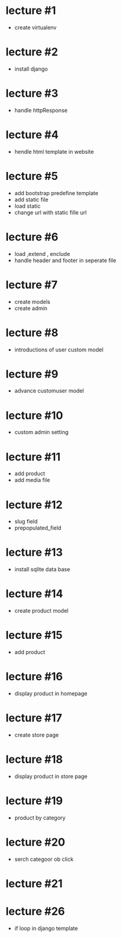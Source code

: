 # lecture #1
* create virtualenv
# lecture #2
* install django 
# lecture #3
* handle httpResponse
# lecture #4
* hendle html template in website
# lecture #5
* add bootstrap predefine template 
* add static file 
* load static
* change url with static fille url
# lecture #6 
* load ,extend , enclude 
* handle header and footer in seperate file 
# lecture #7
* create models 
* create admin 
# lecture #8 
* introductions of user custom model
# lecture #9
* advance customuser model
# lecture #10
* custom admin setting
# lecture #11
* add product
* add media file
# lecture #12
* slug field 
* prepopulated_field 
# lecture #13
* install sqlite data base 
# lecture #14
* create product model
# lecture #15
* add product
# lecture #16
* display product in homepage
# lecture #17
* create store page
# lecture #18
* display product in store page
# lecture #19
* product by category 
# lecture #20 
* serch categoor ob click
# lecture #21


# lecture #26
* if loop in django template
